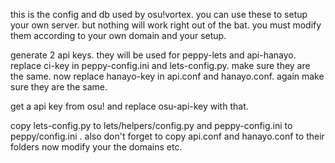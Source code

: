 this is the config and db used by osu!vortex. you can use these to setup your own server. but nothing will work right out of the bat. 
you must modify them according to your own domain and your setup.

generate 2 api keys. they will be used for peppy-lets and api-hanayo.
replace ci-key in peppy-config.ini and lets-config.py. make sure they are the same.
now replace hanayo-key in api.conf and hanayo.conf. again make sure they are the same.

get a api key from osu! and replace osu-api-key with that.

copy lets-config.py to lets/helpers/config.py and peppy-config.ini to peppy/config.ini . also don't forget to copy api.conf and hanayo.conf to their folders
now modify your the domains etc. 
